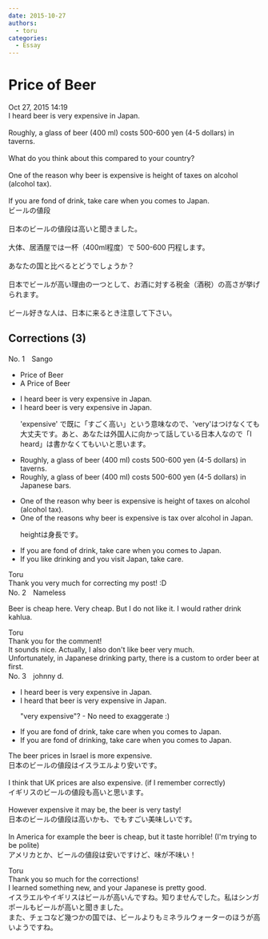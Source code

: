 ```yaml
---
date: 2015-10-27
authors:
  - toru
categories:
  - Essay
---
```


<h1 id="subject_show">Price of Beer</h1>
<div class="date">Oct 27, 2015 14:19</div>
<div id="post"><div id="body_show_ori">
I heard beer is very expensive in Japan.<br/><br/>Roughly, a glass of beer (400 ml) costs 500-600 yen (4-5 dollars) in taverns.<br/><br/>What do you think about this compared to your country?<br/><br/>One of the reason why beer is expensive is height of taxes on alcohol (alcohol tax).<br/><br/>If you are fond of drink, take care when you comes to Japan.
</div></div>

<!-- more -->

<div id="post_ja"><div id="body_show_mo">
ビールの値段<br/><br/>日本のビールの値段は高いと聞きました。<br/><br/>大体、居酒屋では一杯（400ml程度）で 500-600 円程します。<br/><br/>あなたの国と比べるとどうでしょうか？<br/><br/>日本でビールが高い理由の一つとして、お酒に対する税金（酒税）の高さが挙げられます。<br/><br/>ビール好きな人は、日本に来るとき注意して下さい。
</div></div>

## Corrections (3)
<div id="block"><div class="first_name"> No. 1　<span class="just_name">Sango</span></div><div id="block2">
<ul class="correction_field">
<li class="incorrect">Price of Beer</li>
<li class="corrected correct">
A Price of Beer
</li>
</ul>
<ul class="correction_field">
<li class="incorrect">I heard beer is very expensive in Japan.</li>
<li class="corrected correct">
<span class="sline">I heard</span> beer is<span class="sline"> very</span> expensive in Japan.
<p class="correction_comment">'expensive' で既に「すごく高い」という意味なので、'very'はつけなくても大丈夫です。あと、あなたは外国人に向かって話している日本人なので「I heard」は書かなくてもいいと思います。</p>
</li>
</ul>
<ul class="correction_field">
<li class="incorrect">Roughly, a glass of beer (400 ml) costs 500-600 yen (4-5 dollars) in taverns.</li>
<li class="corrected correct">
Roughly, a glass of beer (400 ml) costs 500-600 yen (4-5 dollars) in Japanese bars.
</li>
</ul>
<ul class="correction_field">
<li class="incorrect">One of the reason why beer is expensive is height of taxes on alcohol (alcohol tax).</li>
<li class="corrected correct">
One of the reason<span class="f_red">s</span> why beer is expensive is tax over alcohol in Japan.
<p class="correction_comment">heightは身長です。</p>
</li>
</ul>
<ul class="correction_field">
<li class="incorrect">If you are fond of drink, take care when you comes to Japan.</li>
<li class="corrected correct">
If you like drinking and you visit Japan, take care.
</li>
</ul>
</div><div class="name"><span class="just_name">Toru</span><br>
Thank you very much for correcting my post! :D
</div>
</div>
<div id="block"><div class="first_name"> No. 2　<span class="just_name">Nameless</span></div><div id="block2">
<p class="comment_small">
 Beer is cheap here. Very cheap. But I do not like it. I would rather drink kahlua.
</p>

</div><div class="name"><span class="just_name">Toru</span><br>
Thank you for the comment!<br/>It sounds nice. Actually, I also don't like beer very much.<br/>Unfortunately, in Japanese drinking party, there is a custom to order beer at first.
</div>
</div>
<div id="block"><div class="first_name"> No. 3　<span class="just_name">johnny d.</span></div><div id="block2">
<ul class="correction_field">
<li class="incorrect">I heard beer is very expensive in Japan.</li>
<li class="corrected correct">
I heard <span class="f_blue">that</span> beer is <span class="sline">very</span> expensive in Japan.
<p class="correction_comment">"very expensive"? - No need to exaggerate :)</p>
</li>
</ul>
<ul class="correction_field">
<li class="incorrect">If you are fond of drink, take care when you comes to Japan.</li>
<li class="corrected correct">
If you are fond of drink<span class="f_blue">ing</span>, take care when you comes to Japan.
</li>
</ul>
<p class="comment_small">
 The beer prices in Israel is more expensive.
 <br/>
 日本のビールの値段はイスラエルより安いです。
 <br/>
 <br/>
 I think that UK prices are also expensive. (if I remember correctly)
 <br/>
 イギリスのビールの値段も高いと思います。
 <br/>
 <br/>
 However expensive it may be, the beer is very tasty!
 <br/>
 日本のビールの値段は高いかも、でもすごい美味しいです。
 <br/>
 <br/>
 In America for example the beer is cheap, but it taste horrible! (I'm trying to be polite)
 <br/>
 アメリカとか、ビールの値段は安いですけど、味が不味い！
</p>

</div><div class="name"><span class="just_name">Toru</span><br>
Thank you so much for the corrections!<br/>I learned something new, and your Japanese is pretty good.<br/>イスラエルやイギリスはビールが高いんですね。知りませんでした。私はシンガポールもビールが高いと聞きました。<br/>また、チェコなど幾つかの国では、ビールよりもミネラルウォーターのほうが高いようですね。
</div>
</div>
